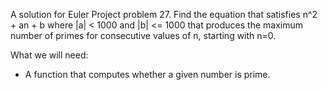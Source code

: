 A solution for Euler Project problem 27. Find the equation that satisfies
n^2 + an + b where |a| < 1000 and |b| <= 1000 that produces the maximum number
of primes for consecutive values of n, starting with n=0.

What we will need:
  - A function that computes whether a given number is prime.
